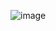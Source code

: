 ![image](https://github.com/wangchanghua66/easyinput/assets/92356770/89fb38e5-5327-4ad8-a9d8-f2518bf1e098)
